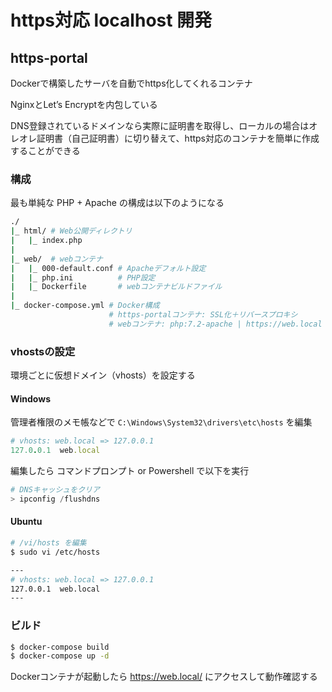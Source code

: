 # https対応 localhost 開発

## https-portal

Dockerで構築したサーバを自動でhttps化してくれるコンテナ

NginxとLet’s Encryptを内包している

DNS登録されているドメインなら実際に証明書を取得し、ローカルの場合はオレオレ証明書（自己証明書）に切り替えて、https対応のコンテナを簡単に作成することができる

### 構成
最も単純な PHP + Apache の構成は以下のようになる

```bash
./
|_ html/ # Web公開ディレクトリ
|   |_ index.php
|
|_ web/  # webコンテナ
|   |_ 000-default.conf # Apacheデフォルト設定
|   |_ php.ini          # PHP設定
|   |_ Dockerfile       # webコンテナビルドファイル
|
|_ docker-compose.yml # Docker構成
                      # https-portalコンテナ: SSL化＋リバースプロキシ
                      # webコンテナ: php:7.2-apache | https://web.local
```

### vhostsの設定
環境ごとに仮想ドメイン（vhosts）を設定する

#### Windows
管理者権限のメモ帳などで `C:\Windows\System32\drivers\etc\hosts` を編集

```ruby
# vhosts: web.local => 127.0.0.1
127.0.0.1  web.local
```

編集したら コマンドプロンプト or Powershell で以下を実行

```powershell
# DNSキャッシュをクリア
> ipconfig /flushdns
```

#### Ubuntu
```bash
# /vi/hosts を編集
$ sudo vi /etc/hosts

---
# vhosts: web.local => 127.0.0.1
127.0.0.1  web.local
---
```

### ビルド
```bash
$ docker-compose build
$ docker-compose up -d
```

Dockerコンテナが起動したら https://web.local/ にアクセスして動作確認する
